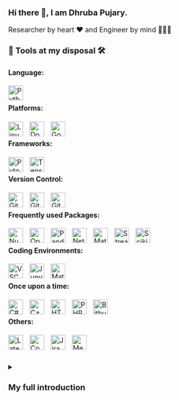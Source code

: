 ### Hi there 👋, I am Dhruba Pujary.

Researcher by heart ❤ and Engineer by mind 👨🏻‍💻

### 🔬 Tools at my disposal 🛠️
#### Language:
<img align="left" alt="Python" width="30px" style="padding-right:10px;" src="https://cdn.jsdelivr.net/gh/devicons/devicon/icons/python/python-original.svg"/>

<br>

#### Platforms:
<img align="left" alt="Linux" width="30px" style="padding-right:10px;" src="https://cdn.jsdelivr.net/gh/devicons/devicon/icons/linux/linux-original.svg" />
<img align="left" alt="Docker" width="30px" style="padding-right:10px;" src="https://cdn.jsdelivr.net/gh/devicons/devicon/icons/docker/docker-original.svg" />
<img align="left" alt="GoogleCloud" width="30px" style="padding-right:10px;" src="https://cdn.jsdelivr.net/gh/devicons/devicon/icons/googlecloud/googlecloud-original.svg" />

<br>

#### Frameworks:
<img align="left" alt="Pytorch" width="30px" style="padding-right:10px;" 
src="https://cdn.jsdelivr.net/gh/devicons/devicon/icons/pytorch/pytorch-original.svg" />
<img align="left" alt="Tensorflow" width="30px" style="padding-right:10px;" 
src="https://cdn.jsdelivr.net/gh/devicons/devicon/icons/tensorflow/tensorflow-original.svg"/>


<br>

#### Version Control:
<img align="left" alt="Git" width="30px" style="padding-right:10px;" src="https://cdn.jsdelivr.net/gh/devicons/devicon/icons/git/git-original.svg" />
<img align="left" alt="GitLab" width="30px" style="padding-right:10px;" src="https://cdn.jsdelivr.net/gh/devicons/devicon/icons/gitlab/gitlab-original.svg" />
<img align="left" alt="GitHub" width="30px" style="padding-right:10px;" src="https://cdn.jsdelivr.net/gh/devicons/devicon/icons/github/github-original.svg" />

<br>

#### Frequently used Packages:
<img align="left" alt="Numpy" width="30px" style="padding-right:10px;" src="https://cdn.jsdelivr.net/gh/devicons/devicon/icons/numpy/numpy-original.svg" />
<img align="left" alt="OpenCV" width="30px" style="padding-right:10px;" src="https://cdn.jsdelivr.net/gh/devicons/devicon/icons/opencv/opencv-original.svg" />
<img align="left" alt="Pandas" width="30px" style="padding-right:10px;" src="https://cdn.jsdelivr.net/gh/devicons/devicon/icons/pandas/pandas-original-wordmark.svg" />
<img align="left" alt="Networkx" width="30px" style="padding-right:10px;" src="https://cdn.jsdelivr.net/gh/devicons/devicon/icons/networkx/networkx-original.svg" />
<img align="left" alt="Matplotlib" width="30px" style="padding-right:10px;" src="https://upload.wikimedia.org/wikipedia/commons/8/84/Matplotlib_icon.svg" />
<img align="left" alt="Streamlit" width="30px" style="padding-right:10px;" src="https://streamlit.io/images/brand/streamlit-mark-color.png" />
<img align="left" alt="ScikitLearn" width="30px" style="padding-right:10px;" src="https://upload.wikimedia.org/wikipedia/commons/0/05/Scikit_learn_logo_small.svg" />

<br>

#### Coding Environments:
<img align="left" alt="VSCode" width="30px" style="padding-right:10px;" src="https://cdn.jsdelivr.net/gh/devicons/devicon/icons/vscode/vscode-original.svg" />
<img align="left" alt="Jupyter" width="30px" style="padding-right:10px;" src="https://cdn.jsdelivr.net/gh/devicons/devicon/icons/jupyter/jupyter-original-wordmark.svg" />
<img align="left" alt="Matlab" width="30px" style="padding-right:10px;" src="https://cdn.jsdelivr.net/gh/devicons/devicon/icons/matlab/matlab-original.svg" />

<br>

#### Once upon a time:
<img align="left" alt="C#" width="30px" style="padding-right:10px;" 
src="https://cdn.jsdelivr.net/gh/devicons/devicon/icons/csharp/csharp-original.svg" />
<img align="left" alt="C++" width="30px" style="padding-right:10px;" src="https://cdn.jsdelivr.net/gh/devicons/devicon/icons/cplusplus/cplusplus-original.svg" />
<img align="left" alt="HTML" width="30px" style="padding-right:10px;"
src="https://cdn.jsdelivr.net/gh/devicons/devicon/icons/html5/html5-original.svg" />
<img align="left" alt="PHP" width="30px" style="padding-right:10px;"
src="https://cdn.jsdelivr.net/gh/devicons/devicon/icons/php/php-original.svg" />
<img align="left" alt="Bitbucket" width="30px" style="padding-right:10px;"
src="https://cdn.jsdelivr.net/gh/devicons/devicon/icons/bitbucket/bitbucket-original.svg" />

<br>

#### Others:
<img align="left" alt="Latex" width="30px" style="padding-right:10px;" 
src="https://cdn.jsdelivr.net/gh/devicons/devicon/icons/latex/latex-original.svg" />
<img align="left" alt="Confluence" width="30px" style="padding-right:10px;" 
src="https://cdn.jsdelivr.net/gh/devicons/devicon/icons/confluence/confluence-original.svg" />
<img align="left" alt="Jira" width="30px" style="padding-right:10px;" 
src="https://cdn.jsdelivr.net/gh/devicons/devicon/icons/jira/jira-original-wordmark.svg" />
<img align="left" alt="Medium" width="30px" style="padding-right:10px;" 
src="https://img.icons8.com/?size=512&id=XVNvUWCvvlD9&format=svg" />
<br>


<!-- BEGIN YOUTUBE-CARDS -->
<!-- END YOUTUBE-CARDS -->

#
<details>
 <summary><h3> My full introduction </h3></summary>
  I am an experienced AI Researcher with a strong passion for leveraging the full potential of computing machines to solve real-world problems. My journey began with a Bachelor of Technology in Computer Science and Engineering in 2014, followed by a Master of Science in Artificial Intelligence in 2019. Throughout my career, I have immersed myself in the fields of Natural Language Processing, Computer Vision, Machine Learning and Deep Learning.
  
  I take pride in my proven track record of developing and applying state-of-the-art models that have effectively addressed complex business challenges across various industries. Currently, I am focused on the exciting realm of AI in personalization and recommendation for retail businesses, particularly utilizing graph machine learning techniques to optimize user experiences at work. At home I usually run pet projects, currently focusing on on GenAI and graphs. None of the research projects be it internal or at orgs can be open sourced because of litegations hence a dull looking Github 🤷🏻‍♂️.
  
  I possess hands-on experience in solving diverse NLP and computer vision problems, such as text classification, named entity recognition, entity linking, and object detection, all of which have significantly contributed to the success of my projects. My strong background in machine learning problem-solving, including data collection, cleaning, versioning, and experiment tracking, ensures my ability to deliver high-quality solutions on-time and within budget.
  
  I am always open to connecting with like-minded professionals, collaborating on exciting projects, and embracing new challenges that drive technological advancements.


#

![Dhruba's GitHub stats](https://github-readme-stats.vercel.app/api?username=druv022&theme=shadow_blue)
<!--Source: (https://github.com/anuraghazra/github-readme-stats)-->

<!--
**druv022/druv022** is a ✨ _special_ ✨ repository because its `README.md` (this file) appears on your GitHub profile.

Here are some ideas to get you started:

- 🔭 I’m currently working on ...
- 🌱 I’m currently learning ...
- 👯 I’m looking to collaborate on ...
- 🤔 I’m looking for help with ...
- 💬 Ask me about ...
- 📫 How to reach me: ...
- 😄 Pronouns: ...
- ⚡ Fun fact: ...
-->
